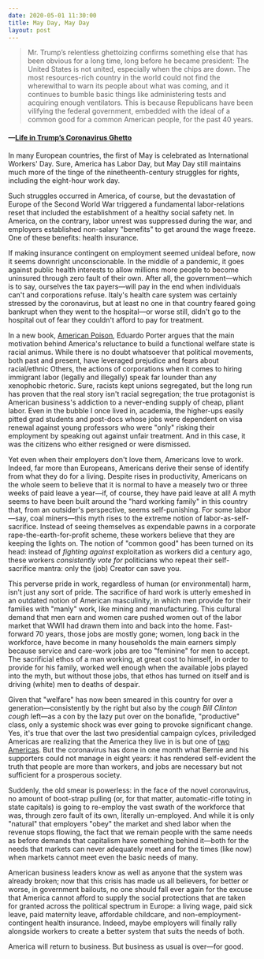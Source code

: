 ```yaml
---
date: 2020-05-01 11:30:00
title: May Day, May Day
layout: post
---
```


> Mr. Trump’s relentless ghettoizing confirms something else that has been obvious for a long time, long before he became president: The United States is not united, especially when the chips are down. The most resources-rich country in the world could not find the wherewithal to warn its people about what was coming, and it continues to bumble basic things like administering tests and acquiring enough ventilators. This is because Republicans have been vilifying the federal government, embedded with the ideal of a common good for a common American people, for the past 40 years.
#### —[Life in Trump’s Coronavirus Ghetto](https://www.nytimes.com/2020/05/01/opinion/coronavirus-trump-race.html) 

In many European countries, the first of May is celebrated as International Workers' Day. Sure, America has Labor Day, but May Day still maintains much more of the tinge of the ninetheenth-century struggles for rights, including the eight-hour work day. 

Such struggles occurred in America, of course, but the devastation of Europe of the Second World War triggered a fundamental labor-relations reset that included the establishment of a healthy social safety net. In America, on the contrary, labor unrest was suppressed during the war, and employers established non-salary "benefits" to get around the wage freeze. One of these benefits: health insurance.

If making insurance contingent on employment seemed unideal before, now it seems downright unconscionable. In the middle of a pandemic, it goes against public health interests to allow millions more people to become uninsured through zero fault of their own. After all, the government—which is to say, ourselves the tax payers—will pay in the end when individuals can't and corporations refuse. Italy's health care system was certainly stressed by the coronavirus, but at least no one in that country feared going bankrupt when they went to the hospital—or worse still, didn't go to the hospital out of fear they couldn't afford to pay for treatment.

In a new book, [American Poison](https://www.goodreads.com/book/show/53103810-american-poison), Eduardo Porter argues that the main motivation behind America's reluctance to build a functional welfare state is racial animus. While there is no doubt whatsoever that political movements, both past and present, have leveraged prejudice and fears about racial/ethnic Others, the actions of corporations when it comes to hiring immigrant labor (legally and illegally) speak far lounder than any xenophobic rhetoric. Sure, racists kept unions segregated, but the long run has proven that the real story isn't racial segregation; the true protagonist is American business's addiction to a never-ending supply of cheap, pliant labor. Even in the bubble I once lived in, academia, the higher-ups easily pitted grad students and post-docs whose jobs were dependent on visa renewal against young professors who were "only" risking their employment by speaking out against unfair treatment. And in this case, it was the citizens who either resigned or were dismissed. 

Yet even when their employers don't love them, Americans love to work. Indeed, far more than Europeans,  Americans derive their sense of identify from what they do for a living. Despite rises in productivity, Americans on the whole seem to believe that it is normal to have a measely two or three weeks of paid leave a year—if, of course, they have paid leave at all! A myth seems to have been built around the "hard working family" in this country that, from an outsider's perspective, seems self-punishing. For some labor—say, coal miners—this myth rises to the extreme notion of labor-as-self-sacrifice. Instead of seeing themselves as expendable pawns in a corporate rape-the-earth-for-profit scheme, these workers believe that they are keeping the lights on. The notion of "common good" has been turned on its head: instead of _fighting against_ exploitation as workers did a century ago, these workers _consistently vote for_ politicians who repeat their self-sacrifice mantra: only the (job) Creator can save you. 

This perverse pride in work, regardless of human (or environmental) harm, isn't just any sort of pride. The sacrifice of hard work is utterly emeshed in an outdated notion of American masculinity, in which men provide for their families with "manly" work, like mining and manufacturing. This cultural demand that men earn and women care pushed women out of the labor market that WWII had drawn them into and back into the home. Fast-forward 70 years, those jobs are mostly gone; women, long back in the workforce, have become in many households the main earners simply because service and care-work jobs are too "feminine" for men to accept. The sacrificial ethos of a man working, at great cost to himself, in order to provide for his family, worked well enough when the available jobs played into the myth, but without those jobs, that ethos has turned on itself and is driving (white) men to deaths of despair. 

Given that "welfare" has now been smeared in this country for over a generation—consistently by the right but also by the _cough Bill Clinton cough_ left—as a con by the lazy put over on the bonafide, "productive" class, only a systemic shock was ever going to provoke significant change. Yes, it's true that over the last two presidential campaign cylces, priviledged Americas are realizing that the America they live in is but one of [two Americas](https://www.nytimes.com/2020/02/08/opinion/sunday/trump-economy.html). But the coronavirus has done in one month what Bernie and his supporters could not manage in eight years: it has rendered self-evident the truth that people are more than workers, and jobs are necessary but not sufficient for a prosperous society. 

Suddenly, the old smear is powerless: in the face of the novel coronavirus, no amount of boot-strap pulling (or, for that matter, automatic-rifle toting in state capitals) is going to re-employ the vast swath of the workforce that was, through zero fault of its own, literally un-employed. And while it is only "natural" that employers "obey" the market and shed labor when the revenue stops flowing, the fact that we remain people with the same needs as before demands that capitalism have something behind it—both for the needs that markets can never adequately meet and for the times (like now) when markets cannot meet even the basic needs of many.

American business leaders know as well as anyone that the system was already broken; now that this crisis has made us all believers, for better or worse, in government bailouts, no one should fall ever again for the excuse that America cannot afford to supply the social protections that are taken for granted across the political spectrum in Europe: a living wage, paid sick leave, paid maternity leave, affordable childcare, and non-employment-contingent health insurance. Indeed, maybe employers will finally rally alongside workers to create a better system that suits the needs of both.

America will return to business. But business as usual is over—for good.
